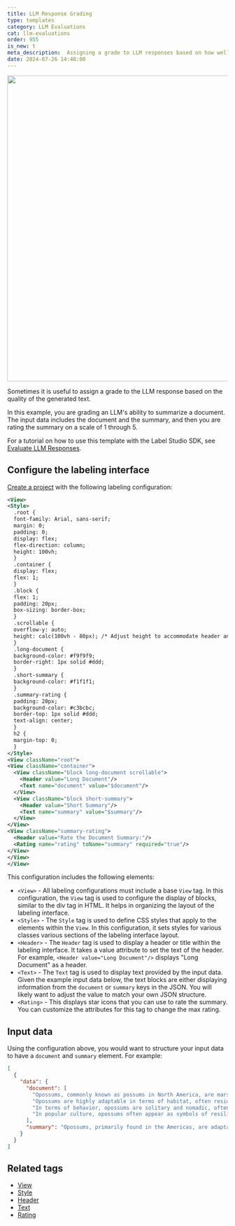 ```yaml
---
title: LLM Response Grading
type: templates
category: LLM Evaluations
cat: llm-evaluations
order: 955
is_new: t
meta_description:  Assigning a grade to LLM responses based on how well it meets your internal guidelines. 
date: 2024-07-26 14:48:00
---
```


<img src="/images/templates/response-grading.png" alt="" class="gif-border" width="700px"/>

Sometimes it is useful to assign a grade to the LLM response based on the quality of the generated text.

In this example, you are grading an LLM's ability to summarize a document. The input data includes the document and the summary, and then you are rating the summary on a scale of 1 through 5. 

For a tutorial on how to use this template with the Label Studio SDK, see [Evaluate LLM Responses](https://api.labelstud.io/tutorials/tutorials/evaluate-llm-responses). 

## Configure the labeling interface

[Create a project](/guide/setup_project) with the following labeling configuration:

```xml
<View>
<Style>
  .root {
  font-family: Arial, sans-serif;
  margin: 0;
  padding: 0;
  display: flex;
  flex-direction: column;
  height: 100vh;
  }
  .container {
  display: flex;
  flex: 1;
  }
  .block {
  flex: 1;
  padding: 20px;
  box-sizing: border-box;
  }
  .scrollable {
  overflow-y: auto;
  height: calc(100vh - 80px); /* Adjust height to accommodate header and footer */
  }
  .long-document {
  background-color: #f9f9f9;
  border-right: 1px solid #ddd;
  }
  .short-summary {
  background-color: #f1f1f1;
  }
  .summary-rating {
  padding: 20px;
  background-color: #c3bcbc;
  border-top: 1px solid #ddd;
  text-align: center;
  }
  h2 {
  margin-top: 0;
  }
</Style>
<View className="root">
<View className="container">
  <View className="block long-document scrollable">
    <Header value="Long Document"/>
    <Text name="document" value="$document"/>
  </View>
  <View className="block short-summary">
    <Header value="Short Summary"/>
    <Text name="summary" value="$summary"/>
  </View>
</View>
<View className="summary-rating">
  <Header value="Rate the Document Summary:"/>
  <Rating name="rating" toName="summary" required="true"/>
</View>
</View>
</View>
```

This configuration includes the following elements:

* `<View>` - All labeling configurations must include a base `View` tag. In this configuration, the `View` tag is used to configure the display of blocks, similar to the div tag in HTML. It helps in organizing the layout of the labeling interface.
* `<Style>` - The `Style` tag is used to define CSS styles that apply to the elements within the `View`. In this configuration, it sets styles for various classes various sections of the labeling interface layout. 
* `<Header>` - The `Header` tag is used to display a header or title within the labeling interface. It takes a value attribute to set the text of the header. For example, `<Header value="Long Document"/>` displays "Long Document" as a header.
* `<Text>` -  The `Text` tag is used to display text provided by the input data. Given the example input data below, the text blocks are either displaying information from the `document` or `summary` keys in the JSON. You will likely want to adjust the value to match your own JSON structure.
* `<Rating>` - This displays star icons that you can use to rate the summary. You can customize the attributes for this tag to change the max rating. 


## Input data

Using the configuration above, you would want to structure your input data to have a `document` and `summary` element. For example:

```json
[
  {
    "data": {
      "document": [
        "Opossums, commonly known as possums in North America, are marsupials found primarily in the Americas. The most well-known species is the Virginia opossum (Didelphis virginiana), which ranges from Central America and the eastern United States to southern Canada. These adaptable creatures are known for their ability to thrive in a variety of environments, including both rural and urban areas. Opossums are also found in South America, where different species inhabit a range of ecosystems, from tropical rainforests to temperate forests.",
        "Opossums are highly adaptable in terms of habitat, often residing in woodlands, farmland, and even suburban backyards. They typically seek shelter in hollow trees, abandoned burrows, or any dark, enclosed space they can find. Opossums are nocturnal and omnivorous, with a diet that includes fruits, insects, small animals, and even carrion. Their opportunistic feeding habits contribute to their resilience and ability to live in close proximity to human settlements.",
        "In terms of behavior, opossums are solitary and nomadic, often moving to different locations in search of food. They are known for their unique defense mechanism of 'playing dead' or 'playing possum' when threatened, which involves mimicking the appearance and smell of a sick or dead animal to deter predators. Opossums have relatively short lifespans, typically living only 2 to 4 years in the wild. Despite their short lives, they reproduce quickly, with females giving birth to large litters of up to 20 young, although not all offspring typically survive to maturity.",
        "In popular culture, opossums often appear as symbols of resilience and survival due to their hardy nature and ability to adapt to various environments. They are sometimes depicted in a comical or misunderstood light, given their nocturnal habits and somewhat disheveled appearance. Despite this, they play a crucial role in the ecosystem by controlling insect and rodent populations and cleaning up carrion. Opossums have been featured in various forms of media, from cartoons and children's books to movies, often emphasizing their unique behaviors and survival strategies."
      ],
      "summary": "Opossums, primarily found in the Americas, are adaptable marsupials known for thriving in diverse environments, from rural to urban areas. They are nocturnal and omnivorous, often seeking shelter in dark, enclosed spaces and employing a unique defense mechanism of 'playing dead' to deter predators. In popular culture, opossums symbolize resilience and survival, playing a crucial role in ecosystems by controlling insect and rodent populations and cleaning up carrion."
    }
  }
]
```


## Related tags

- [View](/tags/view.html)
- [Style](/tags/style.html)
- [Header](/tags/header.html)
- [Text](/tags/text.html)
- [Rating](/tags/rating.html)